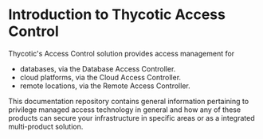 [title]: # (Introduction)
[tags]: # (thycotic access control)
[priority]: # (1)
# Introduction to Thycotic Access Control

Thycotic's Access Control solution provides access management for 

- databases, via the Database Access Controller.
- cloud platforms, via the Cloud Access Controller.
- remote locations, via the Remote Access Controller.

This documentation repository contains general information pertaining to privilege managed access technology in general and how any of these products can secure your infrastructure in specific areas or as a integrated multi-product solution.
